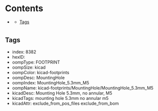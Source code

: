 



Contents
========

* [](#)
	* [Tags](#tags)

# 

## Tags

- index: 8382
- hexID: 
- oompType: FOOTPRINT
- oompSize: kicad
- oompColor: kicad-footprints
- oompDesc: MountingHole
- oompIndex: MountingHole_5.3mm_M5
- oompName: kicad-footprints/MountingHole/MountingHole_5.3mm_M5
- kicadDesc: Mounting Hole 5.3mm, no annular, M5
- kicadTags: mounting hole 5.3mm no annular m5
- kicadAttr: exclude_from_pos_files exclude_from_bom
